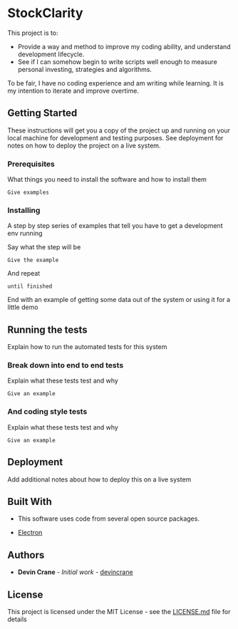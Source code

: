 # StockClarity

This project is to: 
* Provide a way and method to improve my coding ability, and understand development lifecycle.
* See if I can somehow begin to write scripts well enough to measure personal investing, strategies and algorithms.

To be fair, I have no coding experience and am writing while learning. It is my intention to iterate and improve overtime. 

## Getting Started

These instructions will get you a copy of the project up and running on your local machine for development and testing purposes. See deployment for notes on how to deploy the project on a live system.

### Prerequisites

What things you need to install the software and how to install them

```
Give examples
```

### Installing

A step by step series of examples that tell you have to get a development env running

Say what the step will be

```
Give the example
```

And repeat

```
until finished
```

End with an example of getting some data out of the system or using it for a little demo

## Running the tests

Explain how to run the automated tests for this system

### Break down into end to end tests

Explain what these tests test and why

```
Give an example
```

### And coding style tests

Explain what these tests test and why

```
Give an example
```

## Deployment

Add additional notes about how to deploy this on a live system

## Built With

* This software uses code from several open source packages.

- [Electron](http://electron.atom.io/)

## Authors

* **Devin Crane** - *Initial work* - [devincrane](https://github.com/devincrane)

## License

This project is licensed under the MIT License - see the [LICENSE.md](LICENSE.md) file for details

